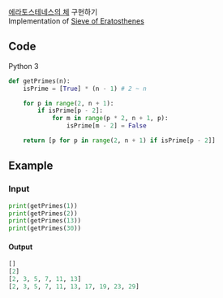 [에라토스테네스의 체](https://ko.wikipedia.org/wiki/에라토스테네스의_체) 구현하기  
Implementation of [Sieve of Eratosthenes](https://en.wikipedia.org/wiki/Sieve_of_Eratosthenes)

## Code
Python 3

```python
def getPrimes(n):
    isPrime = [True] * (n - 1) # 2 ~ n

    for p in range(2, n + 1):
        if isPrime[p - 2]:
            for m in range(p * 2, n + 1, p):
                isPrime[m - 2] = False

    return [p for p in range(2, n + 1) if isPrime[p - 2]]
```

## Example
### Input
```python
print(getPrimes(1))
print(getPrimes(2))
print(getPrimes(13))
print(getPrimes(30))
```

#### Output
```python
[]
[2]
[2, 3, 5, 7, 11, 13]
[2, 3, 5, 7, 11, 13, 17, 19, 23, 29]
```
